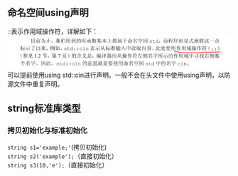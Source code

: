 ## 命名空间using声明
::表示作用域操作符，详解如下：
![节点](./image/%E4%BD%9C%E7%94%A8%E5%9F%9F%E6%93%8D%E4%BD%9C%E7%AC%A6.png)
可以提前使用using std::cin进行声明。一般不会在头文件中使用using声明，以防源文件中重复声明。
## string标准库类型

### 拷贝初始化与标准初始化
`string s1='example;'`(拷贝初始化)  
`string s2('example');`（直接初始化）  
`string s3(10,'e');`（直接初始化）  

